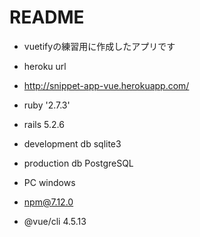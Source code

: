 # README
* vuetifyの練習用に作成したアプリです

* heroku url
* http://snippet-app-vue.herokuapp.com/

* ruby '2.7.3'

* rails 5.2.6

* development db sqlite3

* production db PostgreSQL

* PC windows

* npm@7.12.0

* @vue/cli 4.5.13

